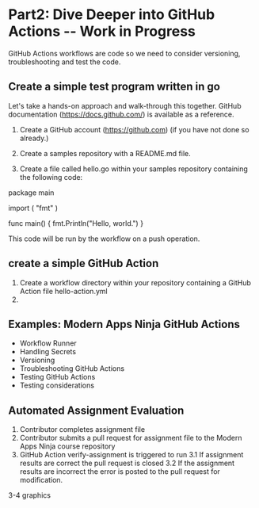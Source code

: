 # Part2: Dive Deeper into GitHub Actions -- Work in Progress
GitHub Actions workflows are code so we need to consider versioning, troubleshooting and test the code. 



## Create a simple test program written in go
Let's take a hands-on approach and walk-through this together. GitHub documentation (https://docs.github.com/) is available as a reference.

1. Create a GitHub account (https://github.com) (if you have not done so already.)

2. Create a samples repository with a README.md file. 

3. Create a file called hello.go within your samples repository containing the following code:

package main

import (
	"fmt"
)

func main() {
	fmt.Println("Hello, world.")
}

This code will be run by the workflow on a push operation.

## create a simple GitHub Action
1. Create a workflow directory within your repository containing a GitHub Action file hello-action.yml 
2. 



## Examples: Modern Apps Ninja GitHub Actions
* Workflow Runner
* Handling Secrets
* Versioning
* Troubleshooting GitHub Actions
* Testing GitHub Actions
* Testing considerations


## Automated Assignment Evaluation
1. Contributor completes assignment file
2. Contributor submits a pull request for assignment file to the Modern Apps Ninja course repository
3. GitHub Action verify-assignment is triggered to run
3.1 If assignment results are correct the pull request is closed
3.2 If the assignment results are incorrect the error is posted to the pull request for modification.

3-4 graphics


